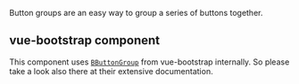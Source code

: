 Button groups are an easy way to group a series of buttons together.

## vue-bootstrap component

This component uses [`BButtonGroup`](https://bootstrap-vue.org/docs/components/button-group) from vue-bootstrap
internally. So please take a look also there at their extensive documentation.
